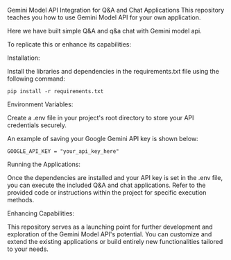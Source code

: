 Gemini Model API Integration for Q&A and Chat Applications
This repository teaches you how to use Gemini Model API for your own application.

Here we have built simple Q&A and q&a chat with Gemini model api.

To replicate this or enhance its capabilities:

Installation:

Install the libraries and dependencies in the requirements.txt file using the following command:

    pip install -r requirements.txt

Environment Variables:

Create a .env file in your project's root directory to store your API credentials securely.

An example of saving your Google Gemini API key is shown below:

    GOOGLE_API_KEY = "your_api_key_here"


Running the Applications:

Once the dependencies are installed and your API key is set in the .env file, you can execute the included Q&A and chat applications. Refer to the provided code or instructions within the project for specific execution methods.

Enhancing Capabilities:

This repository serves as a launching point for further development and exploration of the Gemini Model API's potential. You can customize and extend the existing applications or build entirely new functionalities tailored to your needs.
